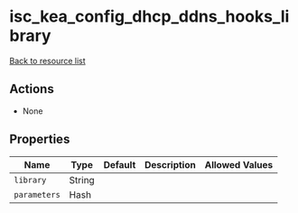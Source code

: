 # isc_kea_config_dhcp_ddns_hooks_library

[Back to resource list](../README.md#resources)

## Actions

- None

## Properties

| Name         | Type   | Default | Description | Allowed Values |
| ------------ | ------ | ------- | ----------- | -------------- |
| `library`    | String |         |             |                |
| `parameters` | Hash   |         |             |                |
